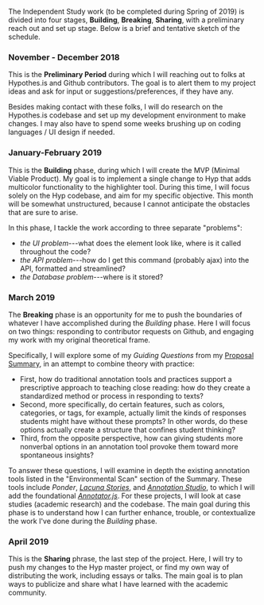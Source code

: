The Independent Study work (to be completed during Spring of 2019) is divided into four stages, **Building**, **Breaking**, **Sharing**, with a preliminary reach out and set up stage. Below is a brief and tentative sketch of the schedule.

### November - December 2018

This is the **Preliminary Period** during which I will reaching out to folks at Hypothes.is and Github contributors. The goal is to alert them to my project ideas and ask for input or suggestions/preferences, if they have any.

Besides making contact with these folks, I will do research on the Hypothes.is codebase and set up my development environment to make changes. I may also have to spend some weeks brushing up on coding languages / UI design if needed.

### January-February 2019

This is the **Building** phase, during which I will create the MVP (Minimal Viable Product). My goal is to implement a single change to Hyp that adds multicolor functionality to the highlighter tool. During this time, I will focus solely on the Hyp codebase, and aim for my specific objective. This month will be somewhat unstructured, because I cannot anticipate the obstacles that are sure to arise. 

In this phase, I tackle the work according to three separate "problems":
- *the UI problem*---what does the element look like, where is it called throughout the code?
- *the API problem*---how do I get this command (probably ajax) into the API, formatted and streamlined?
- *the Database problem*---where is it stored?

### March 2019

The **Breaking** phase is an opportunity for me to push the boundaries of whatever I have accomplished during the *Building* phase. Here I will focus on two things: responding to contributor requests on Github, and engaging my work with my original theoretical frame. 

Specifically, I will explore some of my *Guiding Questions* from my [Proposal Summary](/proposal_summary.md), in an attempt to combine theory with practice:
* First, how do traditional annotation tools and practices support a prescriptive approach to teaching close reading: how do they create a standardized method or process in responding to texts?
* Second, more specifically, do certain features, such as colors, categories, or tags, for example, actually limit the kinds of responses students might have without these prompts? In other words, do these options actually create a structure that confines student thinking?
* Third, from the opposite perspective, how can giving students more nonverbal options in an annotation tool provoke them toward more spontaneous insights?

To answer these questions, I will examine in depth the existing annotation tools listed in the "Environmental Scan" section of the Summary. These tools include *Ponder*, [*Lacuna Stories*](https://github.com/PoeticMediaLab/Lacuna), and [*Annotation Studio*](https://github.com/hyperstudio/Annotation-Studio), to which I will add the foundational [*Annotator.js*](https://github.com/openannotation). For these projects, I will look at case studies (academic research) and the codebase. The main goal during this phase is to understand how I can further enhance, trouble, or contextualize the work I've done during the *Building* phase.

### April 2019

This is the **Sharing** phrase, the last step of the project. Here, I will try to push my changes to the Hyp master project, or find my own way of distributing the work, including essays or talks. The main goal is to plan ways to publicize and share what I have learned with the academic community. 